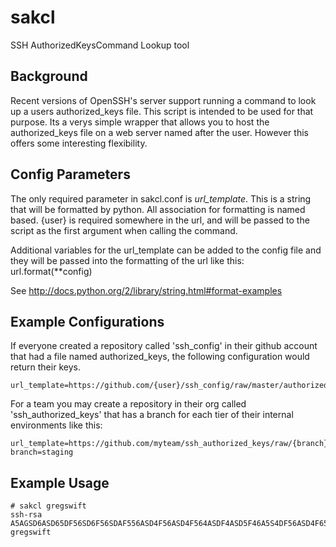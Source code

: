 sakcl
=====

SSH AuthorizedKeysCommand Lookup tool

Background
----------

Recent versions of OpenSSH's server support running a command to look up a users authorized_keys file.  This script is intended to be used for that purpose.  Its a verys simple wrapper that allows you to host the authorized_keys file on a web server named after the user.  However this offers some interesting flexibility.

Config Parameters
-----------------
The only required parameter in sakcl.conf is *url_template*.  This is a string that will be formatted by python. All association for formatting is named based.  {user} is required somewhere in the url, and will be passed to the script as the first argument when calling the command.

Additional variables for the url_template can be added to the config file and they will be passed into the formatting of the url like this: url.format(**config)

See http://docs.python.org/2/library/string.html#format-examples

Example Configurations
----------------------

If everyone created a repository called 'ssh_config' in their github account that had a file named authorized_keys, the following configuration would return their keys.

    url_template=https://github.com/{user}/ssh_config/raw/master/authorized_keys

For a team you may create a repository in their org called 'ssh_authorized_keys' that has a branch for each tier of their internal environments like this:

    url_template=https://github.com/myteam/ssh_authorized_keys/raw/{branch}/{user}
    branch=staging

Example Usage
-------------
    # sakcl gregswift
    ssh-rsa A5AGSD6ASD65DF56SD6F56SDAF556ASD4F56ASD4F564ASDF4ASD5F46A5S4DF56ASD4F653G3L3L3LL3L3L== gregswift

